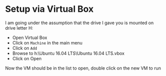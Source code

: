# Setup via Virtual Box

I am going under the assumption that the drive I gave you is mounted on drive letter H:

- Open Virtual Box
- Click on `Machine` in the main menu
- Click on `Add`
- Browse to h:\Ubuntu 16.04 LTS\Ubuntu 16.04 LTS.vbox
- Click on Open

Now the VM should be in the list to open, double click on the new VM to run
